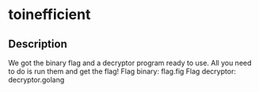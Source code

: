 # toinefficient

## Description

We got the binary flag and a decryptor program ready to use. All you need to do is run them and get the flag!
Flag binary: flag.fig
Flag decryptor: decryptor.golang
